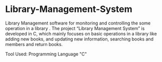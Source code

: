 # Library-Management-System
Library Management software for monitoring and controlling the some operation in a library . The project “Library Management System” is developed in C, which mainly focuses on basic operations in a library like adding new books, and updating new information, searching books and members and return books.

Tool Used: Programming Language "C"
